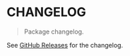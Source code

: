 # CHANGELOG

> Package changelog.

See [GitHub Releases](https://github.com/stdlib-js/random-array-minstd/releases) for the changelog.